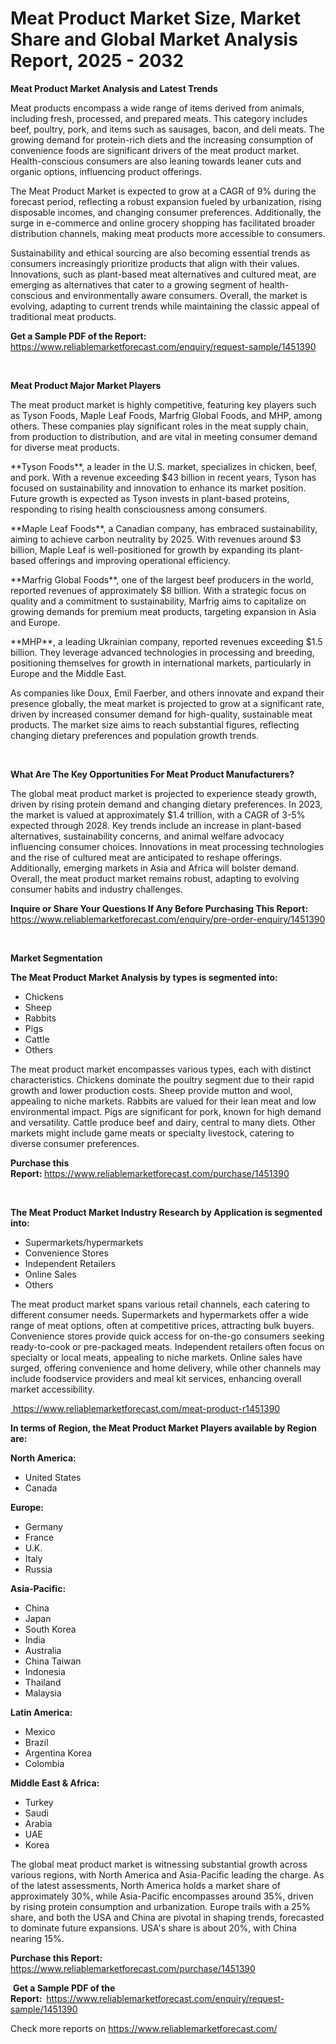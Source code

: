 <p><h1>Meat Product Market Size, Market Share and Global Market Analysis Report, 2025 - 2032</h1></p><p><strong>Meat Product Market Analysis and Latest Trends</strong></p>
<p><p>Meat products encompass a wide range of items derived from animals, including fresh, processed, and prepared meats. This category includes beef, poultry, pork, and items such as sausages, bacon, and deli meats. The growing demand for protein-rich diets and the increasing consumption of convenience foods are significant drivers of the meat product market. Health-conscious consumers are also leaning towards leaner cuts and organic options, influencing product offerings.</p><p>The Meat Product Market is expected to grow at a CAGR of 9% during the forecast period, reflecting a robust expansion fueled by urbanization, rising disposable incomes, and changing consumer preferences. Additionally, the surge in e-commerce and online grocery shopping has facilitated broader distribution channels, making meat products more accessible to consumers. </p><p>Sustainability and ethical sourcing are also becoming essential trends as consumers increasingly prioritize products that align with their values. Innovations, such as plant-based meat alternatives and cultured meat, are emerging as alternatives that cater to a growing segment of health-conscious and environmentally aware consumers. Overall, the market is evolving, adapting to current trends while maintaining the classic appeal of traditional meat products.</p></p>
<p><strong>Get a Sample PDF of the Report:&nbsp;</strong> <a href="https://www.reliablemarketforecast.com/enquiry/request-sample/1451390?utm_campaign=3574&utm_medium=2&utm_source=Github&utm_content=ia&utm_term=07042025&utm_id=meat-product">https://www.reliablemarketforecast.com/enquiry/request-sample/1451390</a></p>
<p>&nbsp;</p>
<p><strong>Meat Product Major Market Players</strong></p>
<p><p>The meat product market is highly competitive, featuring key players such as Tyson Foods, Maple Leaf Foods, Marfrig Global Foods, and MHP, among others. These companies play significant roles in the meat supply chain, from production to distribution, and are vital in meeting consumer demand for diverse meat products.</p><p>**Tyson Foods**, a leader in the U.S. market, specializes in chicken, beef, and pork. With a revenue exceeding $43 billion in recent years, Tyson has focused on sustainability and innovation to enhance its market position. Future growth is expected as Tyson invests in plant-based proteins, responding to rising health consciousness among consumers.</p><p>**Maple Leaf Foods**, a Canadian company, has embraced sustainability, aiming to achieve carbon neutrality by 2025. With revenues around $3 billion, Maple Leaf is well-positioned for growth by expanding its plant-based offerings and improving operational efficiency. </p><p>**Marfrig Global Foods**, one of the largest beef producers in the world, reported revenues of approximately $8 billion. With a strategic focus on quality and a commitment to sustainability, Marfrig aims to capitalize on growing demands for premium meat products, targeting expansion in Asia and Europe.</p><p>**MHP**, a leading Ukrainian company, reported revenues exceeding $1.5 billion. They leverage advanced technologies in processing and breeding, positioning themselves for growth in international markets, particularly in Europe and the Middle East.</p><p>As companies like Doux, Emil Faerber, and others innovate and expand their presence globally, the meat market is projected to grow at a significant rate, driven by increased consumer demand for high-quality, sustainable meat products. The market size aims to reach substantial figures, reflecting changing dietary preferences and population growth trends.</p></p>
<p>&nbsp;</p>
<p><strong>What Are The Key Opportunities For Meat Product Manufacturers?</strong></p>
<p><p>The global meat product market is projected to experience steady growth, driven by rising protein demand and changing dietary preferences. In 2023, the market is valued at approximately $1.4 trillion, with a CAGR of 3-5% expected through 2028. Key trends include an increase in plant-based alternatives, sustainability concerns, and animal welfare advocacy influencing consumer choices. Innovations in meat processing technologies and the rise of cultured meat are anticipated to reshape offerings. Additionally, emerging markets in Asia and Africa will bolster demand. Overall, the meat product market remains robust, adapting to evolving consumer habits and industry challenges.</p></p>
<p><strong>Inquire or Share Your Questions If Any Before Purchasing This Report:</strong> <a href="https://www.reliablemarketforecast.com/enquiry/pre-order-enquiry/1451390?utm_campaign=3574&utm_medium=2&utm_source=Github&utm_content=ia&utm_term=07042025&utm_id=meat-product">https://www.reliablemarketforecast.com/enquiry/pre-order-enquiry/1451390</a></p>
<p>&nbsp;</p>
<p><strong>Market Segmentation</strong></p>
<p><strong>The Meat Product Market Analysis by types is segmented into:</strong></p>
<p><ul><li>Chickens</li><li>Sheep</li><li>Rabbits</li><li>Pigs</li><li>Cattle</li><li>Others</li></ul></p>
<p><p>The meat product market encompasses various types, each with distinct characteristics. Chickens dominate the poultry segment due to their rapid growth and lower production costs. Sheep provide mutton and wool, appealing to niche markets. Rabbits are valued for their lean meat and low environmental impact. Pigs are significant for pork, known for high demand and versatility. Cattle produce beef and dairy, central to many diets. Other markets might include game meats or specialty livestock, catering to diverse consumer preferences.</p></p>
<p><strong>Purchase this Report:&nbsp;</strong><a href="https://www.reliablemarketforecast.com/purchase/1451390?utm_campaign=3574&utm_medium=2&utm_source=Github&utm_content=ia&utm_term=07042025&utm_id=meat-product">https://www.reliablemarketforecast.com/purchase/1451390</a></p>
<p>&nbsp;</p>
<p><strong>The Meat Product Market Industry Research by Application is segmented into:</strong></p>
<p><ul><li>Supermarkets/hypermarkets</li><li>Convenience Stores</li><li>Independent Retailers</li><li>Online Sales</li><li>Others</li></ul></p>
<p><p>The meat product market spans various retail channels, each catering to different consumer needs. Supermarkets and hypermarkets offer a wide range of meat options, often at competitive prices, attracting bulk buyers. Convenience stores provide quick access for on-the-go consumers seeking ready-to-cook or pre-packaged meats. Independent retailers often focus on specialty or local meats, appealing to niche markets. Online sales have surged, offering convenience and home delivery, while other channels may include foodservice providers and meal kit services, enhancing overall market accessibility.</p></p>
<p><a href="https://www.reliablemarketforecast.com/meat-product-r1451390?utm_campaign=3574&utm_medium=2&utm_source=Github&utm_content=ia&utm_term=07042025&utm_id=meat-product">&nbsp;https://www.reliablemarketforecast.com/meat-product-r1451390</a></p>
<p><strong>In terms of Region, the Meat Product Market Players available by Region are:</strong></p>
<p>
    <p> <strong> North America: </strong>
        <ul>
            <li>United States</li>
            <li>Canada</li>
        </ul>
        </p> 
    <p> <strong> Europe: </strong>
        <ul>
            <li>Germany</li>
            <li>France</li>
            <li>U.K.</li>
            <li>Italy</li>
            <li>Russia</li>
        </ul>
        </p> 
    <p> <strong> Asia-Pacific: </strong>
        <ul>
            <li>China</li>
            <li>Japan</li>
            <li>South Korea</li>
            <li>India</li>
            <li>Australia</li>
            <li>China Taiwan</li>
            <li>Indonesia</li>
            <li>Thailand</li>
            <li>Malaysia</li>
        </ul>
        </p> 
    <p> <strong> Latin America: </strong>
        <ul>
            <li>Mexico</li>
            <li>Brazil</li>
            <li>Argentina Korea</li>
            <li>Colombia</li>
        </ul>
        </p> 
    <p> <strong> Middle East & Africa: </strong>
        <ul>
            <li>Turkey</li>
            <li>Saudi</li>
            <li>Arabia</li>
            <li>UAE</li>
            <li>Korea</li>
        </ul>
    </p>
    </p>
<p><p>The global meat product market is witnessing substantial growth across various regions, with North America and Asia-Pacific leading the charge. As of the latest assessments, North America holds a market share of approximately 30%, while Asia-Pacific encompasses around 35%, driven by rising protein consumption and urbanization. Europe trails with a 25% share, and both the USA and China are pivotal in shaping trends, forecasted to dominate future expansions. USA's share is about 20%, with China nearing 15%.</p></p>
<p><strong>Purchase this Report: </strong><a href="https://www.reliablemarketforecast.com/purchase/1451390?utm_campaign=3574&utm_medium=2&utm_source=Github&utm_content=ia&utm_term=07042025&utm_id=meat-product">https://www.reliablemarketforecast.com/purchase/1451390</a></p>
<p>&nbsp;<strong>Get a Sample PDF of the Report:&nbsp;&nbsp;</strong><a href="https://www.reliablemarketforecast.com/enquiry/request-sample/1451390?utm_campaign=3574&utm_medium=2&utm_source=Github&utm_content=ia&utm_term=07042025&utm_id=meat-product">https://www.reliablemarketforecast.com/enquiry/request-sample/1451390</a></p>
<p><strong></strong></p>
<p>Check more reports on <a href="https://www.reliablemarketforecast.com/?utm_campaign=3574&utm_medium=2&utm_source=Github&utm_content=ia&utm_term=07042025&utm_id=meat-product">https://www.reliablemarketforecast.com/</a></p>
